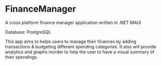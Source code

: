 # FinanceManager

A cross platform finance manager application written in .NET MAUI

Database: PostgreSQL

This app aims to helps users to manage their finances by adding transactions & budgeting different spending categories. It also will provide analytics and graphs inorder to help the user to have a visual summary of their spendings.
